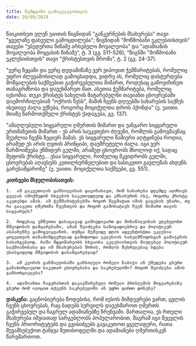 ```yaml
---
title: შემდგომი გამოკვლევისთვის
date: 20/09/2019
---
```


წაიკითხეთ ელენ უაითის წიგნიდან "განკურნების მსახურება" თავი "ყველაზე ფასეული გამოცდილება"; წიგნიდან "მოწმობანი ეკლესიისთვის" თავები "უბედურთა წინაშე არსებული მოვალეობა" და "ადამიანის მოვალეობა მოყვასის წინაშე", ტ. 3 (გვ. 511-526); "წიგნში "მოწმობანი ეკლესიისთვის" თავი "ქრისტესთვის შრომა", ტ. 2 (გვ. 24-37).

"ვერც ზეცაში და ვერც დედამიწაზე ვერ ვიპოვით ჭეშმარიტებას, რომელიც უფრო ძლევამოსილად გამოცხადდა, ვიდრე ის, რომელიც დასტურდება მოწყალების საქმეებით გაჭირვებულთა მიმართ, როდესაც გამოვიჩინეთ თანაგრძნობა და დავეხმარეთ მათ. ასეთია ჭეშმარიტება, რომელიც იესოშია. თუკი ქრისტეს სახელის მატარებელნი თავიანთ ცხოვრებაში დაემორჩილებიან "ოქროს წესს", მაშინ ჩვენს დღეებში სახარების საქმეს ისეთივე ძალა ექნება, როგორც მოციქულთა დროს ჰქონდა" (ე. უაითი. მთაზე წარმოთქმული ქრისტეს ქადაგება, გვ. 137).

"ამაღლებული სიყვარული ღმერთის მიმართ და უანგარო სიყვარული ერთმანეთის მიმართ - ეს არის საუკეთესო ძღვენი, რომლის გამოგზავნაც შეუძლია ჩვენს ზეციერ მამას. ეს სიყვარული წამიერი აღტყინება როდია, არამედ ეს არის ღვთის პრინციპი, დაუშრეტელი ძალა. იგი ვერ წარმოიშვება უწმიდურ გულში, არამედ ცხოვრობს მხოლოდ იქ, სადაც მეფობს ქრისტე… ესაა სიყვარული, რომელიც მკვიდრობს გულში, ცხოვრებას აღავსებს კეთილსურნელებით და სასიკეთო გავლენას ახდენს გარესამყაროზე" (ე. უაითი. მოციქულთა საქმეები, გვ. 551).

**კითხვები მსჯელობისათვის:**

`1.  ამ გაკვეთილის განხილვისას დავინახავთ, რომ სახარება დღემდე აღძრავს ყველას იმოქმედონ სხვების საკეთილდღეოდ და ემსახურონ ისე, როგორც ქრისტე აკეთებდა ამას. ამ ჭეშმარიტებებმა როგორ შეგმატათ იმის გაგების უნარი, თუ რა გააკეთა ღმერთმა ჩვენთვის და როგორ გამოხატავს ჩვენ მიმართ თავის სიყვარულს?`

`2.  როდესაც უმწეოთა დასაცავად გამოვდივართ და მონაწილეობას ვღებულობთ მშვიდობის დამყარებაში, ამან შეიძლება საზოგადოებრივ და პოლიტიკურ ასპარეზზე გამოგვიყვანოს. თუმცა მეშვიდე დღის ადვენტისტთა ეკლესია ყოველთვის თანამიმდევრულად გამოდიოდა ეკლესიის სახელმწიფოსგან გამიჯვნის სასარგებლოდ. რაში მდგომარეობს სხვაობა ეკლესიისთვის მიუღებელ პოლიტიკურ საქმიანობასა და იმ მსახურებას შორის, რომლის შესრულებაც ხდება უსასყიდლოდ მშვიდობის დასამყარებლად?`

`3.  ამ კვირის განმავლობაში განხილული რომელი ნაბიჯი ან ქმედება გსურთ განახორციელოთ საკუთარ ცხოვრებასა და საკრებულოში? როგორ შეიძლება ამის განხორციელება?`

`4.  ადამიანთა ჩაგვრასთან დაკავშირებული რომელი პრობლემის მოგვარებაზე გსურთ რომ ილოცოთ თქვენს საკრებულოში ან უფრო ფართო დონეზე?`

**დასკვნა:** გაცნობიერება წოდებისა, რომ იესოს მიმდევრები ვართ, ცვლის ჩვენს ცხოვრებას, რაც ბადებს სურვილს დავეხმაროთ ღმერთს გაჭირვებულ და ჩაგრულ ადამიანებზე ზრუნვაში. მართალია, ეს რთული მსახურება იშვიათად სარგებლობს პოპულარობით, მაგრამ იგი შეცვლის ჩვენს პრიორიტეტებს და გვიბიძგებს გავაკეთოთ ყველაფერი, რათა შევამსუბუქოთ ტანჯვა წუთისოფელში და ადამიანები ღმერთისკენ წარვმართოთ.